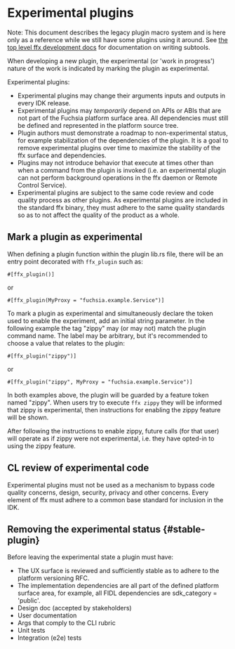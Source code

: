# Experimental plugins

Note: This document describes the legacy plugin macro system and is here only
as a reference while we still have some plugins using it around. See
[the top level ffx development docs](/development/tools/ffx/development/README.md)
for documentation on writing subtools.

When developing a new plugin, the experimental (or 'work in progress') nature of
the work is indicated by marking the plugin as experimental.

Experimental plugins:

- Experimental plugins may change their arguments inputs and outputs in every
  IDK release.
- Experimental plugins may _temporarily_ depend on APIs or ABIs that are not
  part of the Fuchsia platform surface area. All dependencies must still be
  defined and represented in the platform source tree.
- Plugin authors must demonstrate a roadmap to non-experimental status, for
  example stabilization of the dependencies of the plugin. It is a goal to
  remove experimental plugins over time to maximize the stability of the ffx
  surface and dependencies.
- Plugins may not introduce behavior that execute at times other than when a
  command from the plugin is invoked (i.e. an experimental plugin can not
  perform background operations in the ffx daemon or Remote Control Service).
- Experimental plugins are subject to the same code review and code quality
  process as other plugins. As experimental plugins are included in the standard
  ffx binary, they must adhere to the same quality standards so as to not affect
  the quality of the product as a whole.

## Mark a plugin as experimental

When defining a plugin function within the plugin lib.rs file, there will be an
entry point decorated with `ffx_plugin` such as:

```
#[ffx_plugin()]
```

or

```
#[ffx_plugin(MyProxy = "fuchsia.example.Service")]
```

To mark a plugin as experimental and simultaneously declare the token used to
enable the experiment, add an initial string parameter. In the following example
the tag "zippy" may (or may not) match the plugin command name. The label may be
arbitrary, but it's recommended to choose a value that relates to the plugin:

```
#[ffx_plugin("zippy")]
```

or

```
#[ffx_plugin("zippy", MyProxy = "fuchsia.example.Service")]
```

In both examples above, the plugin will be guarded by a feature token named
"zippy". When users try to execute `ffx zippy` they will be informed that zippy
is experimental, then instructions for enabling the zippy feature will be shown.

After following the instructions to enable zippy, future calls (for that user)
will operate as if zippy were not experimental, i.e. they have opted-in to using
the zippy feature.

## CL review of experimental code

Experimental plugins must not be used as a mechanism to bypass code quality
concerns, design, security, privacy and other concerns. Every element of ffx
must adhere to a common base standard for inclusion in the IDK.

## Removing the experimental status {#stable-plugin}

Before leaving the experimental state a plugin must have:

- The UX surface is reviewed and sufficiently stable as to adhere to the
  platform versioning RFC.
- The implementation dependencies are all part of the defined platform surface
  area, for example, all FIDL dependencies are sdk_category = 'public'.
- Design doc (accepted by stakeholders)
- User documentation
- Args that comply to the CLI rubric
- Unit tests
- Integration (e2e) tests
